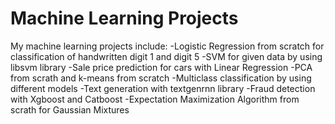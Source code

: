 # Machine Learning Projects
My machine learning projects include:
-Logistic Regression from scratch for classification of handwritten digit 1 and digit 5
-SVM for given data by using libsvm library
-Sale price prediction for cars with Linear Regression
-PCA from scrath and k-means from scratch
-Multiclass classification by using different models
-Text generation with textgenrnn library
-Fraud detection with Xgboost and Catboost
-Expectation Maximization Algorithm from scrath for Gaussian Mixtures
